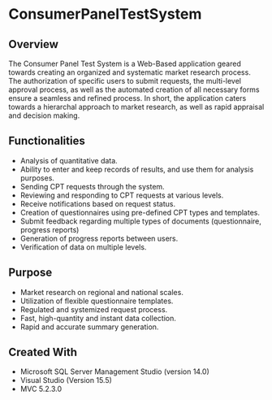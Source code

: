 # ConsumerPanelTestSystem

## Overview
The Consumer Panel Test System is a Web-Based application geared towards creating an organized and systematic market research process. 
The authorization of specific users to submit requests, the multi-level approval process, as well as the automated creation of all 
necessary forms ensure a seamless and refined process. In short, the application caters towards a hierarchal approach to market research, as well as rapid appraisal and decision making.

## Functionalities
* Analysis of quantitative data.
* Ability to enter and keep records of results, and use them for analysis purposes.
* Sending CPT requests through the system.
* Reviewing and responding to CPT requests at various levels.
* Receive notifications based on request status.
* Creation of questionnaires using pre-defined CPT types and templates.
* Submit feedback regarding multiple types of documents (questionnaire, progress reports)
* Generation of progress reports between users.
* Verification of data on multiple levels.

## Purpose
* Market research on regional and national scales.
* Utilization of flexible questionnaire templates.
* Regulated and systemized request process.
* Fast, high-quantity and instant data collection.
* Rapid and accurate summary generation.

## Created With
* Microsoft SQL Server Management Studio (version 14.0)
* Visual Studio (Version 15.5)
* MVC 5.2.3.0
